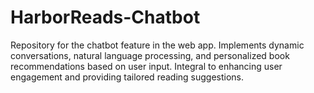 # HarborReads-Chatbot
Repository for the chatbot feature in the web app. Implements dynamic conversations, natural language processing, and personalized book recommendations based on user input. Integral to enhancing user engagement and providing tailored reading suggestions.
